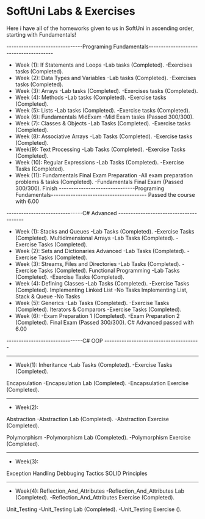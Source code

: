 # SoftUni Labs & Exercises
 Here i have all of the homeworks given to us in SoftUni in ascending order, starting with Fundamentals!
 
 -------------------------------Programing Fundamentals--------------------------------------- 
- Week (1):
If Statements and Loops
-Lab tasks (Completed).
-Exercises tasks (Completed).
- Week (2):
Data Types and Variables
-Lab tasks (Completed).
-Exercises tasks (Completed).
- Week (3):
Arrays
-Lab tasks (Completed).
-Exercises tasks (Completed).
- Week (4):
Methods
-Lab tasks (Completed).
-Exercise tasks (Completed).
- Week (5):
Lists
-Lab tasks (Completed).
-Exercise tasks (Completed).
- Week (6):
Fundamentals MidExam 
-Mid Exam tasks (Passed 300/300).
- Week (7):
Classes & Objects
-Lab Tasks (Completed).
-Exercise tasks (Completed).
- Week (8):
Associative Arrays
-Lab Tasks (Completed).
-Exercise tasks (Completed).
- Week(9):
Text Processing
-Lab Tasks (Completed).
-Exercise Tasks (Completed).
- Week (10):
Regular Expressions
-Lab Tasks (Completed).
-Exercise Tasks (Completed).
- Week (11):
Fundamentals Final Exam Preparation
-All exam preparation problems & tasks (Completed).
-Fundamentals Final Exam (Passed 300/300).
Finish
-------------------------------Programing Fundamentals--------------------------------------- 
Passed the course with 6.00

-------------------------------C# Advanced ---------------------------------------
- Week (1):
Stacks and Queues
-Lab Tasks (Completed).
-Exercise Tasks (Completed).
Multidimensional Arrays
-Lab Tasks (Completed).
-Exercise Tasks (Completed).
- Week (2):
Sets and Dictionaries Advanced
-Lab Tasks (Completed).
-Exercise Tasks (Completed).
- Week (3):
Streams, Files and Directories
-Lab Tasks (Completed).
-Exercise Tasks (Completed).
Functional Programming
-Lab Tasks (Completed).
-Exercise Tasks (Completed).
- Week (4):
Defining Classes
-Lab Tasks (Completed).
-Exercise Tasks (Completed).
Implementing Linked List
-No Tasks
Implementing List, Stack & Queue
-No Tasks
- Week (5):
Generics
-Lab Tasks (Completed).
-Exercise Tasks (Completed).
Iterators & Comparors
-Exercise Tasks (Completed).
- Week (6):
-Exam Preparation 1 (Completed).
-Exam Preparation 2 (Completed).
Final Exam (Passed 300/300).
C# Advanced passed with 6.00

-------------------------------C# OOP ---------------------------------------
*****************************************
- Week(1):
Inheritance
-Lab Tasks (Completed).
-Exercise Tasks (Completed).

Encapsulation
-Encapsulation Lab (Completed).
-Encapsulation Exercise (Completed).
*****************************************
- Week(2):

Abstraction
-Abstraction Lab (Completed).
-Abstraction Exercise (Completed).

Polymorphism
-Polymorphism Lab (Completed).
-Polymorphism Exercise (Completed).
*****************************************
- Week(3):

Exception Handling
Debbuging Tactics
SOLID Principles
*****************************************
- Week(4):
Reflection_And_Attributes
-Reflection_And_Attributes Lab (Completed).
-Reflection_And_Attributes Exercise (Completed).

Unit_Testing
-Unit_Testing Lab (Completed).
-Unit_Testing Exercise ().

